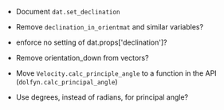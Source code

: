 
- Document ``dat.set_declination``
- Remove ``declination_in_orientmat`` and similar variables?
- enforce no setting of dat.props['declination']?
- Remove orientation_down from vectors?

- Move `Velocity.calc_principle_angle` to a function in the API (`dolfyn.calc_principal_angle`)
- Use degrees, instead of radians, for principal angle?
